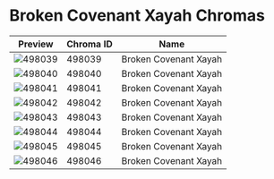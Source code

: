 # Broken Covenant Xayah Chromas



| Preview | Chroma ID | Name |
|---------|-----------|------|
| ![498039](https://raw.communitydragon.org/latest/plugins/rcp-be-lol-game-data/global/default/v1/champion-chroma-images/498/498039.png) | 498039 | Broken Covenant Xayah |
| ![498040](https://raw.communitydragon.org/latest/plugins/rcp-be-lol-game-data/global/default/v1/champion-chroma-images/498/498040.png) | 498040 | Broken Covenant Xayah |
| ![498041](https://raw.communitydragon.org/latest/plugins/rcp-be-lol-game-data/global/default/v1/champion-chroma-images/498/498041.png) | 498041 | Broken Covenant Xayah |
| ![498042](https://raw.communitydragon.org/latest/plugins/rcp-be-lol-game-data/global/default/v1/champion-chroma-images/498/498042.png) | 498042 | Broken Covenant Xayah |
| ![498043](https://raw.communitydragon.org/latest/plugins/rcp-be-lol-game-data/global/default/v1/champion-chroma-images/498/498043.png) | 498043 | Broken Covenant Xayah |
| ![498044](https://raw.communitydragon.org/latest/plugins/rcp-be-lol-game-data/global/default/v1/champion-chroma-images/498/498044.png) | 498044 | Broken Covenant Xayah |
| ![498045](https://raw.communitydragon.org/latest/plugins/rcp-be-lol-game-data/global/default/v1/champion-chroma-images/498/498045.png) | 498045 | Broken Covenant Xayah |
| ![498046](https://raw.communitydragon.org/latest/plugins/rcp-be-lol-game-data/global/default/v1/champion-chroma-images/498/498046.png) | 498046 | Broken Covenant Xayah |